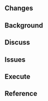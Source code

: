 <!-- 필요한 경우 팀원들과 의논하여 양식을 변경할 수 있습니다. -->
<!-- PR은 상세히 적어주시는게 좋습니다. -->
<!-- 이해를 돕기위한 이미지를 써도 좋습니다. -->

## Changes
<!-- 어떤점이 변경되었는지 적어주세요. -->


## Background
<!-- 이 PR이 진행된 배경을 적어주세요. -->


## Discuss
<!-- 토론할 내용이 있다면 적어주세요. -->

## Issues
<!-- 관련된 이슈를 #{issueNumber}를 통해 태그해주세요. -->
<!-- ex) 해결한 이슈: #1, #2 -->
<!-- ex) 구현이 필요한 이슈: #3, #4 -->

## Execute
<!-- 실행된 결과에 대해 적어주세요. -->
<!-- 어떻게 테스트를 진행했는지, 어떤 검토를 거쳤는지 적어주시면 좋습니다. -->
<!-- 테스트 코드는 중요합니다! -->

## Reference
<!-- 참조한 레퍼런스가 있다면 적어주세요. -->
